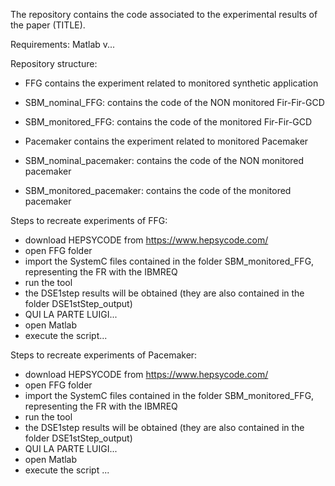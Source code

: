 The repository contains the code associated to the experimental results of the paper (TITLE).

Requirements: Matlab v...

Repository structure:
- FFG contains the experiment related to monitored synthetic application
 - SBM_nominal_FFG: contains the code of the NON monitored Fir-Fir-GCD
 - SBM_monitored_FFG: contains the code of the monitored Fir-Fir-GCD

- Pacemaker contains the experiment related to monitored Pacemaker
 - SBM_nominal_pacemaker: contains the code of the NON monitored pacemaker
 - SBM_monitored_pacemaker: contains the code of the monitored pacemaker

Steps to recreate experiments of FFG:
- download HEPSYCODE from https://www.hepsycode.com/
- open FFG folder
- import the SystemC files contained in the folder SBM_monitored_FFG, representing the FR with the IBMREQ
- run the tool
- the DSE1step results will be obtained (they are also contained in the folder DSE1stStep_output)
- QUI LA PARTE LUIGI...
- open Matlab
- execute the script...

Steps to recreate experiments of Pacemaker:
- download HEPSYCODE from https://www.hepsycode.com/
- open FFG folder
- import the SystemC files contained in the folder SBM_monitored_FFG, representing the FR with the IBMREQ
- run the tool
- the DSE1step results will be obtained (they are also contained in the folder DSE1stStep_output)
- QUI LA PARTE LUIGI...
- open Matlab
- execute the script ...
